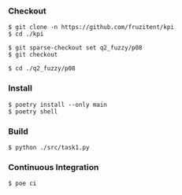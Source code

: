 ### Checkout
```shell
$ git clone -n https://github.com/fruzitent/kpi
$ cd ./kpi

$ git sparse-checkout set q2_fuzzy/p08
$ git checkout

$ cd ./q2_fuzzy/p08
```

### Install
```shell
$ poetry install --only main
$ poetry shell
```

### Build
```shell
$ python ./src/task1.py
```

### Continuous Integration
```shell
$ poe ci
```

